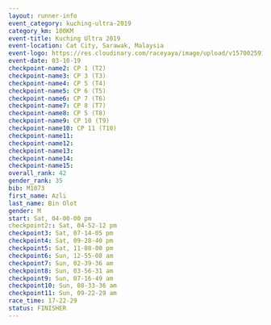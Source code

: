 ```yaml
---
layout: runner-info 
event_category: kuching-ultra-2019 
category_km: 100KM 
event-title: Kuching Ultra 2019
event-location: Cat City, Sarawak, Malaysia 
event-logo: https://res.cloudinary.com/raceyaya/image/upload/v1570025915/logo/kuching_ultra_jsvtue.jpg 
event-date: 03-10-19 
checkpoint-name2: CP 1 (T2) 
checkpoint-name3: CP 3 (T3) 
checkpoint-name4: CP 5 (T4) 
checkpoint-name5: CP 6 (T5) 
checkpoint-name6: CP 7 (T6) 
checkpoint-name7: CP 8 (T7) 
checkpoint-name8: CP 5 (T8) 
checkpoint-name9: CP 10 (T9) 
checkpoint-name10: CP 11 (T10) 
checkpoint-name11:  
checkpoint-name12: 
checkpoint-name13: 
checkpoint-name14: 
checkpoint-name15: 
overall_rank: 42
gender_rank: 35
bib: M1073
first_name: Azli
last_name: Bin Olot
gender: M
start: Sat, 04-00-00 pm
checkpoint2:: Sat, 04-52-12 pm
checkpoint3: Sat, 07-14-05 pm
checkpoint4: Sat, 09-28-40 pm
checkpoint5: Sat, 11-08-00 pm
checkpoint6: Sun, 12-55-08 am
checkpoint7: Sun, 02-39-36 am
checkpoint8: Sun, 03-56-31 am
checkpoint9: Sun, 07-16-49 am
checkpoint10: Sun, 08-33-36 am
checkpoint11: Sun, 09-22-29 am
race_time: 17-22-29
status: FINISHER
---
```

